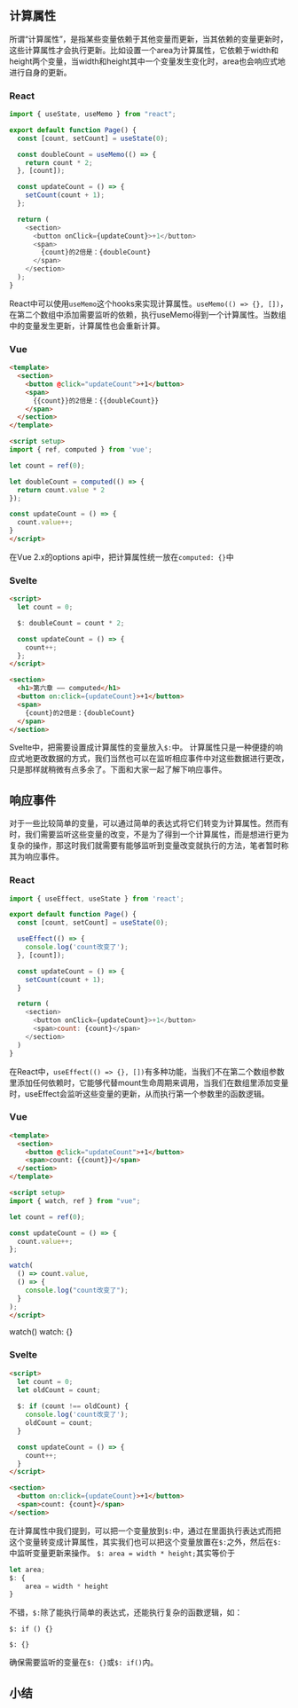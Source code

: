 ## 计算属性
所谓“计算属性”，是指某些变量依赖于其他变量而更新，当其依赖的变量更新时，这些计算属性才会执行更新。比如设置一个area为计算属性，它依赖于width和height两个变量，当width和height其中一个变量发生变化时，area也会响应式地进行自身的更新。

### React

```javascript
import { useState, useMemo } from "react";

export default function Page() {
  const [count, setCount] = useState(0);

  const doubleCount = useMemo(() => {
    return count * 2;
  }, [count]);

  const updateCount = () => {
    setCount(count + 1);
  };

  return (
    <section>
      <button onClick={updateCount}>+1</button>
      <span>
        {count}的2倍是：{doubleCount}
      </span>
    </section>
  );
}

```
React中可以使用`useMemo`这个hooks来实现计算属性。`useMemo(() => {}, [])`，在第二个数组中添加需要监听的依赖，执行useMemo得到一个计算属性。当数组中的变量发生更新，计算属性也会重新计算。

### Vue

```html
<template>
  <section>
    <button @click="updateCount">+1</button>
    <span>
      {{count}}的2倍是：{{doubleCount}}
    </span>
  </section>
</template>

<script setup>
import { ref, computed } from 'vue';

let count = ref(0);

let doubleCount = computed(() => {
  return count.value * 2
});

const updateCount = () => {
  count.value++;
}
</script>
```


在Vue 2.x的options api中，把计算属性统一放在`computed: {}`中
### Svelte

```html
<script>
  let count = 0;

  $: doubleCount = count * 2;

  const updateCount = () => {
    count++;
  };
</script>

<section>
  <h1>第六章 —— computed</h1>
  <button on:click={updateCount}>+1</button>
  <span>
    {count}的2倍是：{doubleCount}
  </span>
</section>

```

Svelte中，把需要设置成计算属性的变量放入`$:`中。
计算属性只是一种便捷的响应式地更改数据的方式，我们当然也可以在监听相应事件中对这些数据进行更改，只是那样就稍微有点多余了。下面和大家一起了解下响应事件。

## 响应事件

对于一些比较简单的变量，可以通过简单的表达式将它们转变为计算属性。然而有时，我们需要监听这些变量的改变，不是为了得到一个计算属性，而是想进行更为复杂的操作，那这时我们就需要有能够监听到变量改变就执行的方法，笔者暂时称其为响应事件。

### React

```javascript
import { useEffect, useState } from 'react';

export default function Page() {
  const [count, setCount] = useState(0);

  useEffect(() => {
    console.log('count改变了');
  }, [count]);

  const updateCount = () => {
    setCount(count + 1);
  }

  return (
    <section>
      <button onClick={updateCount}>+1</button>
      <span>count: {count}</span>
    </section>
  )
}
```
在React中，`useEffect(() => {}, [])`有多种功能，当我们不在第二个数组参数里添加任何依赖时，它能够代替mount生命周期来调用，当我们在数组里添加变量时，useEffect会监听这些变量的更新，从而执行第一个参数里的函数逻辑。

### Vue

```html
<template>
  <section>
    <button @click="updateCount">+1</button>
    <span>count: {{count}}</span>
  </section>
</template>

<script setup>
import { watch, ref } from "vue";

let count = ref(0);

const updateCount = () => {
  count.value++;
};

watch(
  () => count.value,
  () => {
    console.log("count改变了");
  }
);
</script>

```

watch()
watch: {}
### Svelte

```html
<script>
  let count = 0;
  let oldCount = count;
  
  $: if (count !== oldCount) {
    console.log('count改变了');
    oldCount = count;
  }

  const updateCount = () => {
    count++;
  }
</script>

<section>
  <button on:click={updateCount}>+1</button>
  <span>count: {count}</span>
</section>
```

在计算属性中我们提到，可以把一个变量放到`$:`中，通过在里面执行表达式而把这个变量转变成计算属性，其实我们也可以把这个变量放置在`$:`之外，然后在`$:`中监听变量更新来操作。
`$: area = width * height;`其实等价于
```javascript
let area;
$: {
	area = width * height
}
```
不错，`$:`除了能执行简单的表达式，还能执行复杂的函数逻辑，如：
```
$: if () {}

$: {}
```
确保需要监听的变量在`$: {}`或`$: if()`内。

## 小结